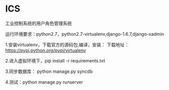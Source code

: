 ICS
===

工业控制系统的用户角色管理系统

运行环境要求：python2.7，python2.7-virtualenv,django-1.6.7,django-xadmin

1.安装virtualenv，下载官方的源码包,编译，安装：
下载地址：https://pypi.python.org/pypi/virtualenv

2.进入虚拟环境下，pip install -r requirements.txt

3.同步数据库： python manage.py syncdb

4.测试：python manage.py runserver
